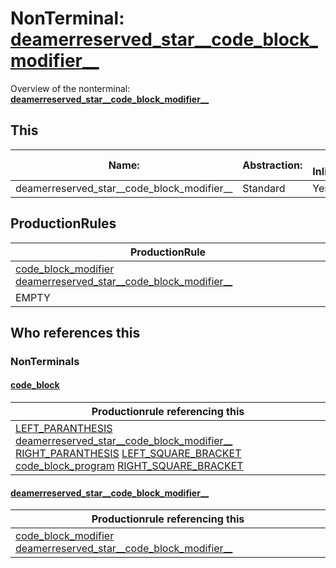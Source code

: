 # NonTerminal: **[deamerreserved_star__code_block_modifier__](./deamerreserved_star__code_block_modifier__.md)**

Overview of the nonterminal: **[deamerreserved_star__code_block_modifier__](./deamerreserved_star__code_block_modifier__.md)**



## This

| Name:                | Abstraction:    | Is Inlined |
| -------------------- | --------------- | ---------- |
| deamerreserved_star__code_block_modifier__ | Standard | Yes |



## ProductionRules

| ProductionRule |
| ---- |
| [code_block_modifier](./code_block_modifier.md) [deamerreserved_star__code_block_modifier__](./deamerreserved_star__code_block_modifier__.md)  |
| EMPTY  |




## Who references this

### NonTerminals


#### [code_block](./../Grammar/code_block.md)

| Productionrule referencing this                      |
| ---------------------------------------------------- |
| [LEFT_PARANTHESIS](./../Lexicon/LEFT_PARANTHESIS.md) [deamerreserved_star__code_block_modifier__](./deamerreserved_star__code_block_modifier__.md) [RIGHT_PARANTHESIS](./../Lexicon/RIGHT_PARANTHESIS.md) [LEFT_SQUARE_BRACKET](./../Lexicon/LEFT_SQUARE_BRACKET.md) [code_block_program](./code_block_program.md) [RIGHT_SQUARE_BRACKET](./../Lexicon/RIGHT_SQUARE_BRACKET.md)  |


#### [deamerreserved_star__code_block_modifier__](./../Grammar/deamerreserved_star__code_block_modifier__.md)

| Productionrule referencing this                      |
| ---------------------------------------------------- |
| [code_block_modifier](./code_block_modifier.md) [deamerreserved_star__code_block_modifier__](./deamerreserved_star__code_block_modifier__.md)  |



